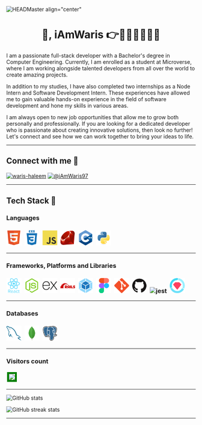 ![HEADMaster align="center"](https://qph.cf2.quoracdn.net/main-qimg-fa7b4bdc3b2f73e749e5c2c646d4ae13)

<h1 align="center">👋, iAmWaris 👉👨‍💻👨‍🏫👨‍🎓</h1>

<p style="text-justify: justify">I am a passionate full-stack developer with a Bachelor's degree in Computer Engineering. Currently, I am enrolled as a student at Microverse, where I am working alongside talented developers from all over the world to create amazing projects.

In addition to my studies, I have also completed two internships as a Node Intern and Software Development Intern. These experiences have allowed me to gain valuable hands-on experience in the field of software development and hone my skills in various areas.

I am always open to new job opportunities that allow me to grow both personally and professionally. If you are looking for a dedicated developer who is passionate about creating innovative solutions, then look no further! Let's connect and see how we can work together to bring your ideas to life.</p>

<!-- - ⚙  Computer Engineer
- 👨‍💻 Full-Stack Developer
- 👨‍🏫 Lecturer
- 👨‍🎓 Student at [Microverse](https://github.com/microverseinc) to collaborate with international developers and improve my coding skills.
- ⚒ In progress [Recipe App](https://github.com/iAmWaris97/recipe-app) and [JavaScript Bootcamp]() -->
<hr>

## Connect with me 🤙
<a href="https://www.linkedin.com/in/waris-haleem/" target="blank"><img align="center" src="https://raw.githubusercontent.com/rahuldkjain/github-profile-readme-generator/master/src/images/icons/Social/linked-in-alt.svg" alt="waris-haleem" height="30" width="60" /></a>
<a href="https://twitter.com/iAmWaris97" target="blank"><img align="center" src="https://raw.githubusercontent.com/rahuldkjain/github-profile-readme-generator/master/src/images/icons/Social/twitter.svg" alt="@iAmWaris97" height="30" width="60" /></a>
<hr>

## Tech Stack 📑
<h3>Languages<h3>

<img src="https://github.com/devicons/devicon/blob/master/icons/html5/html5-original.svg" title="HTML5" alt="HTML" width="40" height="40"/>&nbsp;
<img src="https://github.com/devicons/devicon/blob/master/icons/css3/css3-plain-wordmark.svg"  title="CSS3" alt="CSS" width="40" height="40"/>&nbsp;
<img src="https://github.com/devicons/devicon/blob/master/icons/javascript/javascript-original.svg" title="JavaScript" alt="JavaScript" width="40" height="40"/>&nbsp;
<img src="https://github.com/devicons/devicon/blob/master/icons/ruby/ruby-original.svg" title="Ruby" alt="Ruby" width="40" height="40"/>&nbsp;
<img src="https://github.com/devicons/devicon/blob/master/icons/cplusplus/cplusplus-original.svg" title="C++" alt="C++" width="40" height="40"/>&nbsp;
<img src="https://github.com/devicons/devicon/blob/master/icons/python/python-original.svg" title="Python" alt="Python" width="40" height="40"/>&nbsp;

<hr>

<h3>Frameworks, Platforms and Libraries<h3>

<img src="https://github.com/devicons/devicon/blob/master/icons/react/react-original-wordmark.svg" title="React" alt="react" width="40" height="40"/>&nbsp;
<img src="https://github.com/devicons/devicon/blob/master/icons/nodejs/nodejs-original.svg" title="Nodejs" alt="nodejs" width="40" height="40"/>&nbsp;
<img src="https://github.com/devicons/devicon/blob/master/icons/express/express-original.svg" title="Express" alt="express" width="40" height="40"/>&nbsp;
<img src="https://github.com/devicons/devicon/blob/master/icons/rails/rails-plain-wordmark.svg" title="rails" alt="rails" width="40" height="40"/>&nbsp;
<img src="https://github.com/devicons/devicon/blob/master/icons/webpack/webpack-original.svg" title="webpack" alt="webpack" width="40" height="40"/>&nbsp;
<img src="https://github.com/devicons/devicon/blob/master/icons/figma/figma-original.svg" title="Figma" alt="figma" width="40" height="40"/>&nbsp;
<img src="https://github.com/devicons/devicon/blob/master/icons/git/git-original.svg" title="Git" alt="git" width="40" height="40"/>&nbsp;
<img src="https://github.com/devicons/devicon/blob/master/icons/github/github-original.svg" title="GitHub" alt="github" width="40" height="40"/>&nbsp;
<img src="https://cdn.jsdelivr.net/gh/devicons/devicon/icons/jest/jest-plain.svg" title="Jest" alt="jest" width="40" height="40"/>&nbsp;
<img src="https://github.com/devicons/devicon/blob/master/icons/rspec/rspec-original.svg" title="Rspec" alt="rspec" width="40" height="40"/>&nbsp;
<!-- <img src="https://github.com/devicons/devicon/blob/master/icons/atom/atom-original.svg" title="Atom" alt="atom" width="40" height="40"/>&nbsp; -->
<!-- <img src="https://github.com/devicons/devicon/blob/master/icons/babel/babel-original.svg" title="Babel" alt="babel" width="40" height="40"/>&nbsp; -->
<!-- <img src="https://github.com/devicons/devicon/blob/master/icons/bash/bash-original.svg" title="Bash" alt="bash" width="40" height="40"/>&nbsp; -->
<!-- <img src="https://github.com/devicons/devicon/blob/master/icons/chrome/chrome-original.svg" title="Chrome" alt="chrome" width="40" height="40"/>&nbsp; -->
<!-- <img src="https://cdn.jsdelivr.net/gh/devicons/devicon/icons/codepen/codepen-plain.svg" title="Codepen" alt="codepen" width="40" height="40"/>&nbsp; -->
<hr>

<h3>Databases<h3>
<img src="https://github.com/devicons/devicon/blob/master/icons/mysql/mysql-original.svg" title="MySQL" alt="mysql" width="40" height="40"/>&nbsp;
<img src="https://github.com/devicons/devicon/blob/master/icons/mongodb/mongodb-original.svg" title="MongoDB" alt="mongodb" width="40" height="40"/>&nbsp;
<img src="https://github.com/devicons/devicon/blob/master/icons/postgresql/postgresql-original.svg" title="PostgreSQL" alt="PostgreSQL" width="40" height="40"/>&nbsp;

<hr>

<style>
.visit {
  outline: solid 5px green;
  transition: outline 0.6s linear;
  margin: 0.5em;
}

.visit:hover { outline-width: 10px; }

</style>

<h3> Visitors count </h3>
<img class="visit" src="https://profile-counter.glitch.me/iAmWaris97/count.svg" />

<hr>

![GitHub stats](https://github-readme-stats.vercel.app/api?username=iAmWaris97&show_icons=true&theme=vision-friendly-dark)

![GitHub streak stats](https://github-readme-streak-stats.herokuapp.com/?user=iAmWaris97&theme=vision-friendly-dark)

<hr>
